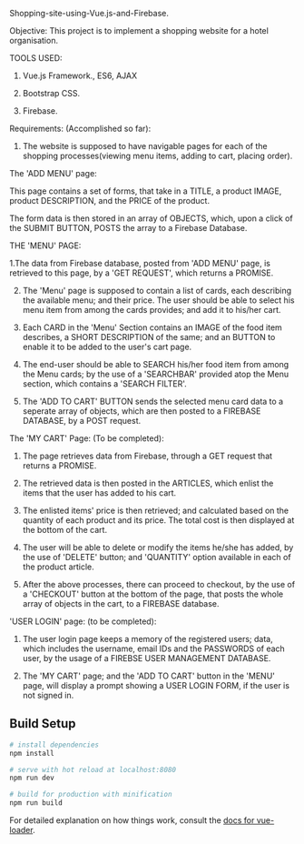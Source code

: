Shopping-site-using-Vue.js-and-Firebase.


Objective: 
          This project is to implement a shopping website for a hotel organisation.
          
          
          
          
          
TOOLS USED:

1. Vue.js Framework., ES6, AJAX

2. Bootstrap CSS.

3. Firebase.


          

Requirements: (Accomplished so far):

1. The website is supposed to have navigable pages for each of the shopping processes(viewing menu items, adding to cart, placing order).



The 'ADD MENU' page:

   This page contains a set of forms, that take in a TITLE, a product IMAGE, product DESCRIPTION, and the PRICE of the product.
 
 The form data is then stored in an array of OBJECTS, which, upon a click of the SUBMIT BUTTON, POSTS the array to a Firebase Database.




THE 'MENU' PAGE:

1.The data from Firebase database, posted from 'ADD MENU' page, is retrieved to this page, by a 'GET REQUEST', which returns a PROMISE.

2. The 'Menu' page is supposed to contain a list of cards, each describing the available menu; and their price. The user should be able to select his menu item from among the cards provides; and add it to his/her cart.

3. Each CARD in the 'Menu' Section contains an IMAGE of the food item describes, a SHORT DESCRIPTION of the same; and an BUTTON to enable it to be added to the user's cart page.

4. The end-user should be able to SEARCH his/her food item from among the Menu cards; by the use of a 'SEARCHBAR' provided atop the Menu section, which contains a 'SEARCH FILTER'.


5. The 'ADD TO CART' BUTTON sends the selected menu card data to a seperate array of objects, which are then posted to a FIREBASE       DATABASE, by a POST request.





The 'MY CART' Page: (To be completed):

1. The page retrieves data from Firebase, through a GET request that returns a PROMISE.

2. The retrieved data is then posted in the ARTICLES, which enlist the items that the user has added to his cart.

3. The enlisted items' price is then retrieved; and calculated based on the quantity of each product and its price. The total cost is then displayed at the bottom of the cart.

4. The user will be able to delete or modify the items he/she has added, by the use of 'DELETE' button; and 'QUANTITY' option available in each of the product article.

5. After the above processes, there can proceed to checkout, by the use of a 'CHECKOUT' button at the bottom of the page, that posts the whole array of objects in the cart, to a FIREBASE database.




'USER LOGIN' page: (to be completed):

1. The user login page keeps a memory of the registered users; data, which includes the username, email IDs and the PASSWORDS of each user, by the usage of a FIREBSE USER MANAGEMENT DATABASE.

2. The 'MY CART' page; and the 'ADD TO CART' button in the 'MENU' page, will display a prompt showing a USER LOGIN FORM, if the user is not signed in.



















## Build Setup

``` bash
# install dependencies
npm install

# serve with hot reload at localhost:8080
npm run dev

# build for production with minification
npm run build
```

For detailed explanation on how things work, consult the [docs for vue-loader](http://vuejs.github.io/vue-loader).

